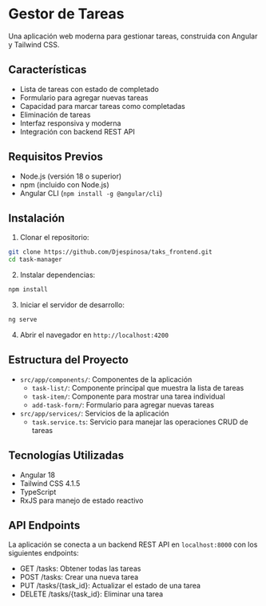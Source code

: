 # Gestor de Tareas

Una aplicación web moderna para gestionar tareas, construida con Angular y Tailwind CSS.

## Características

- Lista de tareas con estado de completado
- Formulario para agregar nuevas tareas
- Capacidad para marcar tareas como completadas
- Eliminación de tareas
- Interfaz responsiva y moderna
- Integración con backend REST API

## Requisitos Previos

- Node.js (versión 18 o superior)
- npm (incluido con Node.js)
- Angular CLI (`npm install -g @angular/cli`)

## Instalación

1. Clonar el repositorio:
```bash
git clone https://github.com/Djespinosa/taks_frontend.git
cd task-manager
```

2. Instalar dependencias:
```bash
npm install
```

3. Iniciar el servidor de desarrollo:
```bash
ng serve
```

4. Abrir el navegador en `http://localhost:4200`

## Estructura del Proyecto

- `src/app/components/`: Componentes de la aplicación
  - `task-list/`: Componente principal que muestra la lista de tareas
  - `task-item/`: Componente para mostrar una tarea individual
  - `add-task-form/`: Formulario para agregar nuevas tareas
- `src/app/services/`: Servicios de la aplicación
  - `task.service.ts`: Servicio para manejar las operaciones CRUD de tareas

## Tecnologías Utilizadas

- Angular 18
- Tailwind CSS 4.1.5
- TypeScript
- RxJS para manejo de estado reactivo

## API Endpoints

La aplicación se conecta a un backend REST API en `localhost:8000` con los siguientes endpoints:

- GET /tasks: Obtener todas las tareas
- POST /tasks: Crear una nueva tarea
- PUT /tasks/{task_id}: Actualizar el estado de una tarea
- DELETE /tasks/{task_id}: Eliminar una tarea
